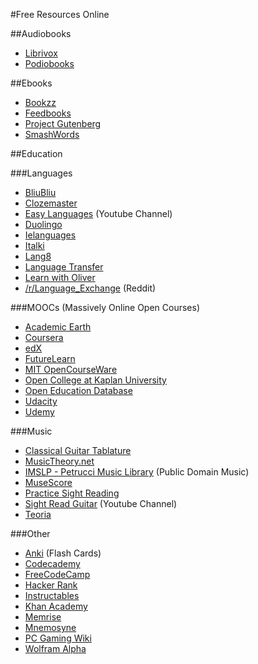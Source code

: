 #Free Resources Online

##Audiobooks
- [Librivox](https://librivox.org/)
- [Podiobooks](http://podiobooks.com/)

##Ebooks
- [Bookzz](http://bookzz.org/)
- [Feedbooks](http://www.feedbooks.com/)
- [Project Gutenberg](http://www.gutenberg.org/)
- [SmashWords](https://www.smashwords.com/books/category/1/newest/0/free/any)

##Education

###Languages
- [BliuBliu](https://bliubliu.com/)
- [Clozemaster](https://www.clozemaster.com/)
- [Easy Languages](https://www.youtube.com/user/magauchsein) (Youtube Channel)
- [Duolingo](https://www.duolingo.com/)
- [Ielanguages](http://ielanguages.com/)
- [Italki](http://italki.com/)
- [Lang8](http://www.lang-8.com/)
- [Language Transfer](http://www.languagetransfer.org/)
- [Learn with Oliver](https://www.learnwitholiver.com/)
- [/r/Language_Exchange](https://www.reddit.com/r/Language_Exchange) (Reddit)

###MOOCs (Massively Online Open Courses)

- [Academic Earth](http://academicearth.org/online-college-courses/)
- [Coursera](https://coursera.org/)
- [edX](https://edx.org/)
- [FutureLearn](https://futurelearn.com/)
- [MIT OpenCourseWare](http://ocw.mit.edu/index.htm)
- [Open College at Kaplan University](https://opencollege.kaplan.com/)
- [Open Education Database](http://oedb.org/open/)
- [Udacity](https://udacity.com)
- [Udemy](https://www.udemy.com/)

###Music
- [Classical Guitar Tablature](http://www.classtab.org/)
- [MusicTheory.net](http://www.musictheory.net/)
- [IMSLP - Petrucci Music Library](http://imslp.org/) (Public Domain Music)
- [MuseScore](http://musescore.org/)
- [Practice Sight Reading](https://www.practicesightreading.com/)
- [Sight Read Guitar](https://www.youtube.com/user/readguitar) (Youtube Channel)
- [Teoria](https://www.teoria.com/)

###Other
- [Anki](http://ankisrs.net/) (Flash Cards)
- [Codecademy](http://www.codecademy.com/)
- [FreeCodeCamp](https://www.freecodecamp.com/)
- [Hacker Rank](https://www.hackerrank.com/)
- [Instructables](http://www.instructables.com/)
- [Khan Academy](https://www.khanacademy.org/)
- [Memrise](http://memrise.com/)
- [Mnemosyne](http://mnemosyne-proj.org/)
- [PC Gaming Wiki](http://pcgamingwiki.com/)
- [Wolfram Alpha](http://www.wolframalpha.com/)
